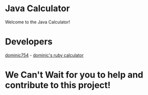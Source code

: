 # Java Calculator 
Welcome to the Java Calculator! 

# Developers
[dominic754](https://github.com/dominic754) - [dominic's ruby calculator](https://github.com/dominic754/tree/main/rubyhttps://github.com/dominic754/CalculatorInEveryLanguage/blob/main/java/main.java)

# We Can't Wait for you to help and contribute to this project!
